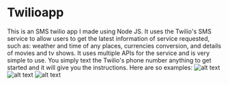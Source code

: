 # Twilioapp

This is an SMS twilio app I made using Node JS. It uses the Twilio's SMS service to  allow users to get the latest information of service requested, such as: weather and time of any places, currencies conversion, and details of movies and tv shows. It uses multiple APIs for the service and is very simple to use. You simply text the Twilio's phone number anything to get started and it will give you the instructions.
Here are so examples:
![alt text](https://imgur.com/XWbi1Ab)
![alt text](https://imgur.com/R6QcLRl)
![alt text](https://imgur.com/025JRy9)
